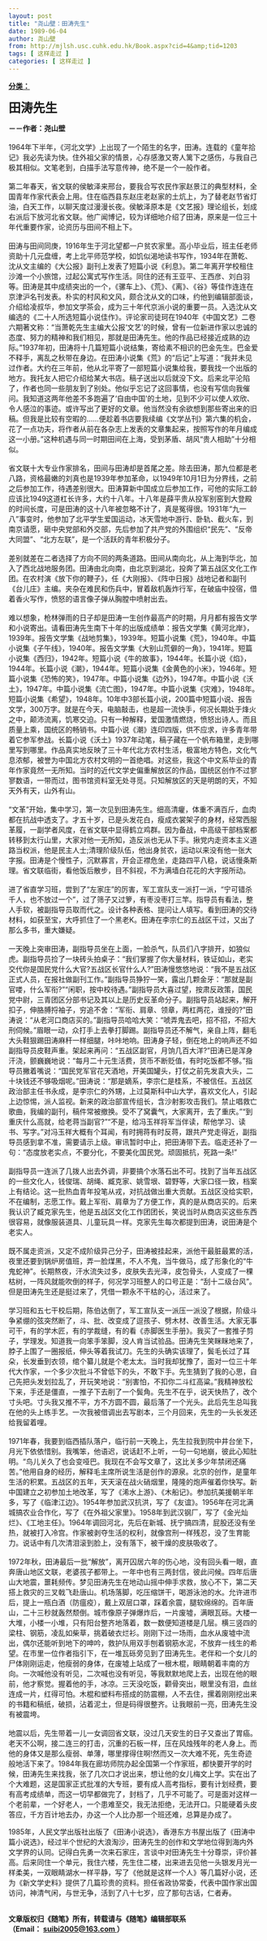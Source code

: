 ```yaml
---
layout: post
title: "尧山壁：田涛先生"
date: 1989-06-04
author: 尧山壁
from: http://mjlsh.usc.cuhk.edu.hk/Book.aspx?cid=4&amp;tid=1203
tags: [ 这样走过 ]
categories: [ 这样走过 ]
---
```


<div style="margin: 15px 10px 10px 0px;">
<div>
<span id="ctl00_ContentPlaceHolder1_chapter1_SubjectLabel" style="font-weight:bold;text-decoration:underline;">
   分类：
  </span>
</div>
<p>
<strong>
<font size="5">
    田涛先生
   </font>
</strong>
</p>
<p>
<strong>
   －－作者：尧山壁
   <br/>
</strong>
<br/>
  1964年下半年，《河北文学》上出现了一个陌生的名字，田涛。连载的《童年拾记》我必先读为快。住外祖父家的情景，心存感激又寄人篱下之感伤，与我自己极其相似。文笔老到，白描手法写意传神，绝不是一个一般作者。
  <br/>
<br/>
  第二年春天，省文联的侯敏泽来邢台，要我合写农民作家赵景江的典型材料，全国青年作家代表会上用。住在临西县东赵庄老赵家的土炕上，为了替老赵节省灯油，白天工作，以聊天度过漫漫长夜。侯敏泽原本是《文艺报》理论组长，划成右派后下放河北省文联。他广闻博记，较为详细地介绍了田涛，原来是一位三十年代重要作家，论资历与田间不相上下。
  <br/>
<br/>
  田涛与田间同庚，1916年生于河北望都一户贫农家里。高小毕业后，班主任老师资助十几元盘缠，考上北平师范学校，如饥似渴地读书写作，1934年在萧乾、沈从文主编的《大公报》副刊上发表了短篇小说《利息》。第二年离开学校租住沙滩一个小旅馆，过起公寓式写作生活。同住的还有王亚平、王西彦、刘白羽等。田涛是其中成绩突出的一个，《骡车上》、《荒》、《离》、《谷》等佳作连连在京津沪名刊发表。朴实的村风和文风，颇合沈从文的口味，约他到编辑部面谈，介绍给凌叔华，参加文学茶会，成为三十年代京派小说的重要一员。入选沈从文编选的《二十人所选短篇小说佳作》。评论家司徒珂在1940年《中国文艺》二卷六期著文称：“当萧乾先生主编大公报‘文艺'的时候，曾有一位新进作家以忠诚的态度、努力的精神和我们相见，那就是田涛先生。他的作品已经接近成熟的边际。”1937年初，田涛将十几篇短篇小说结集，寄给素不相识的巴金先生。巴金爱不释手，离乱之秋带在身边。在田涛小说集《荒》的“后记”上写道：“我并未见过作者。大约在三年前，他从北平寄了一部短篇小说集给我，要我找一个出版的地方。我托友人把它介绍给某大书店。稿子送出以后就没下文。后来北平沦陷了，作者也同一些朋友到了别处。他似乎忘记了这回事情，也没有写信向我催问。我知道这两年他差不多跑遍了‘自由中国'的土地，见到不少可以使人欢欣、令人感泣的事迹。或许写出了更好的文章。他当然没有余欲想到那些寄出来的旧稿。但我是比较有空暇的……便趁着书店要我续编《文学丛刊》第六集的机会，花了一点功夫，将作者从前在各杂志上发表的文章集起来，按照写作的年月编成这一小册。”这种机遇与同一时期田间在上海，受到茅盾、胡风“贵人相助”十分相似。
  <br/>
<br/>
  省文联十大专业作家排名，田间与田涛却是首尾之差。除去田涛，那九位都是老八路，资格最嫩的刘真也是1939年参加革命，以1949年10月1日为分界线，之前之后参加工作，待遇差别很大。田涛算新中国成立后参加工作，可他的实际工龄应该比1949这道杠长许多，大约十八年。十八年是薛平贵从投军别窑到大登殿的时间长度，可是田涛的这十八年被忽略不计了，真是冤得很。1931年“九一八”事变时，他参加了北平学生爱国运动，冰天雪地中游行、卧轨、截火车，到南京请愿，砸中央党部和外交部，先后参加了共产党的外围组织“民先”、“反帝大同盟”、“北方左联”，是一个活跃的青年积极分子。
  <br/>
<br/>
  差别就差在二者选择了方向不同的两条道路。田间从南向北，从上海到华北，加入了西北战地服务团。田涛由北向南，由北京到湖北，投奔了第五战区文化工作团。在农村演《放下你的鞭子》，任《大刚报》、《阵中日报》战地记者和副刊《台儿庄》主编。夹杂在难民和伤兵中，冒着敌机轰炸行军，在破庙中投宿，借着香火写作，愤怒的语言像子弹从胸膛中喷射出去。
  <br/>
<br/>
  难以想象，枪林弹雨的日子却是田涛一生创作最高产的时期，月月都有报告文学和小说寄出。请看田涛先生南下十年的出版成绩单：报告文学集《黄河北岸》，1939年。报告文学集《战地剪集》，1939年。短篇小说集《荒》，1940年。中篇小说集《子午线》，1940年。报告文学集《大别山荒僻的一角》，1941年。短篇小说集《西归》，1942年。短篇小说《牛的故事》，1944年。长篇小说《焰》，1944年。长篇小说《潮》，1944年。短篇小说集《金黄色的小米》，1946年。短篇小说集《恐怖的笑》，1947年。中篇小说集《边外》，1947年。中篇小说《沃土》，1947年。中篇小说集《流亡图》，1947年。中篇小说集《灾难》，1948年。短篇小说集《希望》，1948年。10年中3部长篇小说，200篇中短篇小说、报告文学，300万字。就是在今天，电脑敲击，也是超一流快手，何况长期处于烽火之中，颠沛流离，饥寒交迫。只有一种解释，爱国激情燃烧，愤怒出诗人。而且质量上乘，国统区的畅销书。中篇小说《潮》连印四版，供不应求，许多青年带着它参军参战。长篇小说《沃土》1937年动笔，稿子藏在一个帆布箱里，走到哪里写到哪里。作品真实地反映了三十年代北方农村生活，极富地方特色，文化气息浓郁，被誉为中国北方农村文明的一首绝唱。对这些，我这个中文系毕业的青年作家竟然一无所知。当时的近代文学史偏重解放区的作品，国统区创作不过寥寥数语，一带而过，图书馆资料室无处寻觅。只知解放区的天是明朗的天，不知天外有天，山外有山。
  <br/>
<br/>
  “文革”开始，集中学习，第一次见到田涛先生。细高清癯，体重不满百斤，血肉都在抗战中透支了。才五十岁，已是头发花白，瘦成衣裳架子的身材，经常西服革履，一副学者风度，在省文联中显得鹤立鸡群。因为备战，中高级干部档案都转移到太行山里，大家对他一无所知，造反派也无从下手。揪党内走资本主义道路当权派，他是民主人士;清理阶级队伍，他出身贫农，运动以来没有他一张大字报。田涛是个慢性子，沉默寡言，开会正襟危坐，走路四平八稳，说话慢条斯理。省文联临街，看他饭后散步，目不斜视，不为满墙白花花的大字报所动。
  <br/>
<br/>
  进了省直学习班，尝到了“左家庄”的厉害，军工宣队支一派打一派，“宁可错杀千人，也不放过一个”，过了筛子又过箩，有枣没枣打三竿。指导员有看法，整人手软，被副指导员取而代之。设计各种表格、提问让人填写。看到田涛的交待材料，如获至宝，大呼抓住了一个黑老K。田涛在李宗仁的五战区干过，又出了那么多书，重大嫌疑。
  <br/>
<br/>
  一天晚上突审田涛，副指导员坐在上面，一脸杀气，队员们八字排开，如狼似虎。副指导员捡了一块砖头拍桌子：“我们掌握了你大量材料，铁证如山，老实交代你是国民党什么大官?五战区长官什么人?”田涛慢悠悠地说：“我不是五战区正式人员，在报社做副刊工作。”副指导员狰狞一笑，露出几颗金牙：“那就是副官喽，什么军衔?”“闲职，按中校待遇。”副指导员大喜过望，按肃反政策，国民党中尉，三青团区分部书记及其以上是历史反革命分子。副指导员站起来，解开扣子，伸胳膊捋袖子，穷追不舍：“军衔、肩章、领章，两杠两花，谁授的?”田涛说：“从老河口商店买的。”副指导员哈哈大笑：“唬弄鬼去吧，招不招，不招大刑伺候。”眉眼一动，众打手上去拳打脚踢。副指导员还不解气，亲自上阵，翻毛大头鞋狠踢田涛麻秆一样细腿，咔咔地响。田涛身子轻，倒在地上的响声还不如副指导员皮鞋声重。架起来再问：“五战区副官，月饷几百大洋?”田涛已是浑身汗浇，颤巍巍地说：“每月二十元生活费，货币不断贬值，有时吃饭都不够。”指导员撇着嘴说：“国民党军官花天酒地，开美国罐头，打仗之前先发袁大头，二十块钱还不够吸烟呢。”田涛说：“那是嫡系，李宗仁是桂系，不被信任。五战区政治部主任书永成，是李宗仁的外甥，上过莫斯科中山大学，喜欢文化人，引起上边惊惕，派人监视。新来的政治部宣传组长，含沙射影攻击我们。禁止唱救亡歌曲，我编的副刊，稿件常被撤换。受不了窝囊气，大家离开，去了重庆。”“到重庆什么高就，给老蒋当副官?”“不是，给冯玉祥将军当伴读，帮他学习、读书、写字。”对冯玉祥大概有个耳闻，有时拥蒋有时反蒋，跟共产党走得近，副指导员感到拿不准，需要请示上级。审讯暂时中止，把田涛带下去。临走还补了一句：“态度放老实点，不要分化，不要美化国民党。顽固抵抗，死路一条!”
  <br/>
<br/>
  副指导员一连派了几拨人出去外调，非要搞个水落石出不可。找到了当年五战区的一些文化人，钱俊瑞、胡绳、臧克家、姚雪垠、碧野等，大家口径一致，档案上有结论。这一批热血青年投笔从戎，对抗战做出重大贡献。五战区没给实职，不在编制，志愿工作。戴上军衔、肩章为了方便工作，真的是从商店买的。后来我认识了臧克家先生，他是五战区文化工作团团长，笑说当时从商店买这些东西很容易，就像服装道具、儿童玩具一样。克家先生每次都提到田涛，说田涛是个老实人。
  <br/>
<br/>
  既不属走资派，又定不成阶级异己分子，田涛被挂起来，派他干最脏最累的活，夜里还要到锅炉房值班，弄一脸煤黑，不人不鬼，当牛做马，成了形象化的“牛鬼蛇神”。长期熬夜，汗水流失过多，皮肤失去光泽，皮包骨头，人变成了一棵枯树，一阵风就能吹倒的样子，何况学习班整人的口号正是：“刮十二级台风”。但是田涛先生还是挺过来了，凭借一颗永不干枯的心，活过来了。
  <br/>
<br/>
  学习班和五七干校后期，陈伯达倒了，军工宣队支一派压一派没了根据，阶级斗争紧绷的弦突然断了，斗、批、改变成了逗孩子、劈木材、改善生活。大家无事可干，有的学木匠，有的学裁缝，有的看《赤脚医生手册》。我买了一套推子剪子，学理发。知道我一向笨手笨脚，没人肯当试验品。田涛先生笑眯眯地来了，脖子上围了一圈报纸，伸头等着我试刀。先生的头确实该理了，鬓毛长过了耳朵，长发垂到衣领，绾个纂儿就是个老太太。当时我却犹豫了，面对一位三十年代大作家，一个多少次批斗不曾低下的头，不敢下手。先生猜到了我的心思，自己先把头发划拉乱了，开玩笑地说：“别害怕，不扣你二斗红高粱。”我精神放松下来，手还是僵直，一推子下去削了一个鬓角。先生不在乎，说天快热了，改个寸头吧。寸头我又推不平，方不方圆不圆，最后落了一个光头。此后先生总叫我在他的头上练手艺。一次我被借调出去写剧本，三个月回来，先生的一头长发还给我留着哩。
  <br/>
<br/>
  1971年春，我要到临西插队落户，临行前一天晚上，先生拉我到院中井台坐下，月光下依依惜别。我嘴笨，他语迟，说话赶不上听，一句一句地崩，彼此心知肚明。“鸟儿关久了也会变哑巴。我现在不会写文章了，这比关多少年禁闭还痛苦。”他用自身的经历，解释毛主席所说生活是创作的源泉。北京的创作，是童年生活的积累。五战区的五年，天天滚在战火硝烟里，隆隆的炮声催着你快写。新中国建立之初参加土地改革，写了《浠水上游》、《木船记》。参加抗美援朝半年多，写了《临津江边》。1954年参加武汉抗洪，写了《友谊》。1956年在河北满城搞农业合作化，写了《在外祖父家里》。1958年到武汉钢厂，写了《金光灿烂》、《工地主任》。1964年调回河北，先后在新城、抚宁搞四清，屁股还没有坐热，就被打入冷宫。作家被剥夺生活的权利，就像宫刑一样残忍，没了生育能力。说话中有几次清泪滚到脸上，没有落下，被干燥的皮肤吸收了。
  <br/>
<br/>
  1972年秋，田涛最后一批“解放”，离开囚居六年的伤心地，没有回头看一眼，直奔唐山地区文联，老婆孩子都带上。一年中也有三两封信，彼此问候。四年后唐山大地震，噩耗频传。梦见田涛先生在地动山摇中伸手求救，放心不下，第二天搭上救灾的三叉戟飞赴唐山。机场落脚，吃压缩饼干，喝游泳池的水。允许进市后，提上一瓶白酒（防瘟疫），戴上双层口罩，踩着余震，腿软绵绵的。百年唐山，二十三秒就轰然颓倒。城市像原子弹爆炸后，一片废墟，满眼瓦砾。大楼一大堆，小楼一小堆，只有阳台整齐地落着，数一数便知道楼是几层。横三竖四的梁柱、钢筋，凌乱如柴草，挑着破衣烂衫。刚刚下过一场雨，血水从废墟中流出，偶尔还能听到地下的呻吟，救护队用双手刨着钢筋水泥，不放弃一线生的希望。在市里一位作者指引下，在一堆瓦砾旁见到了田涛先生。老伴和一个女儿的尸体刚刚运走，他瘦弱的身体，在废墟上站成了一根木棍，眼睛朝着丰南的方向。一次喊他没有听见，二次喊也没有听见，等我默默地爬上去，出现在他的眼前，他才察觉。握着他的手，冰凉。三天没吃饭，颧骨突出，眼里没有泪，血丝连成一片，红得可怕。木棍和塑料布搭成的防震棚，人不去住，摞着刚刚挖出来的书籍和稿纸，破损，沾着泥土，但是码得很整齐。让我眼前一亮，田涛先生没有被震垮。
  <br/>
<br/>
  地震以后，先生带着一儿一女调回省文联，没过几天安生的日子又查出了胃癌。老天不公啊，接二连三的打击，沉重的石板一样，压在风烛残年的老人身上。而他的身体又是那么瘦弱、单薄，哪里撑得住啊!然而又一次大难不死，先生奇迹般地活下来了。1984年我在廊坊师院办起全国第一个作家班，都快要开学的时候，田涛先生来找我，张了几次口才说出来，想让他的女儿梅文上学。实在出了个大难题，这是国家正式批准的大专班，要有成人高考指标，要有计划经费，要有高考成绩单，而这一切早都做完了，封档了，几乎不可能了。可是面对这样一个老前辈，一个好老人，一个患难至交，我无法拒绝，无法开口。只能硬着头皮答应，千方百计地去办，办这一个人比办那一个班还难，总算是办成了。
 </p>
<p>
  1985年，人民文学出版社出版了《田涛小说选》，香港东方书屋出版了《田涛中篇小说选》，经过半个世纪的大浪淘沙，田涛先生的创作和文学地位得到海内外文学界的认同。记得白先勇一次来石家庄，言谈中对田涛先生十分尊崇，评价甚高。后来同住一个单元，我住六楼，先生住二楼，出来进去见他一头银发月光一样柔美，一双眼睛湖水一样平静，写了《他就是这样一个人》等几篇好小说，还为《新文学史料》提供了几篇珍贵的资料。担任省政协常委，代表中国作家出国访问，神清气闲，与世无争，活到了八十七岁，应了那句古话，仁者寿。
 </p>
<p>
<br/>
<strong>
   文章版权归《随笔》所有，转载请与《随笔》编辑部联系
   <br/>
   （Email：
  </strong>
<a href="mailto:suibi2005@163.com">
<strong>
    suibi2005@163.com
   </strong>
</a>
<strong>
   ）
  </strong>
</p>
</div>
